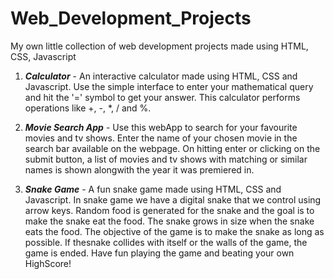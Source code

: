 # Web_Development_Projects
My own little collection of web development projects made using HTML, CSS, Javascript

1. <em><strong>Calculator</strong></em> - 
  An interactive calculator made using HTML, CSS and Javascript. Use the simple interface to enter your mathematical query and hit the '=' symbol to get your answer. This         calculator performs operations like +, -, *, / and %.

2. <em><strong>Movie Search App</strong></em> - 
  Use this webApp to search for your favourite movies and tv shows. Enter the name of your chosen movie in the search bar available on the webpage. On hitting enter or clicking   on the submit button, a list of movies and tv shows with matching or similar names is shown alongwith the year it was premiered in.

3. <em><strong>Snake Game</strong></em> - 
  A fun snake game made using HTML, CSS and Javascript. In snake game we have a digital snake that we control using arrow keys. Random food is generated for the snake and the     goal is to make the snake eat the food. The snake grows in size when the snake eats the food. The objective of the game is to make the snake as long as possible. If thesnake   collides with itself or the walls of the game, the game is ended. Have fun playing the game and beating your own HighScore!
